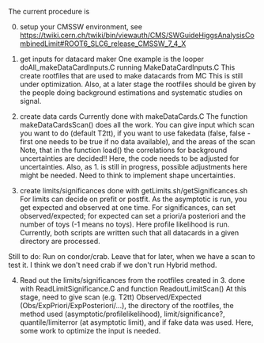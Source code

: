 The current procedure is

0. setup your CMSSW environment, see
https://twiki.cern.ch/twiki/bin/viewauth/CMS/SWGuideHiggsAnalysisCombinedLimit#ROOT6_SLC6_release_CMSSW_7_4_X

1. get inputs for datacard maker
One example is the looper doAll_makeDataCardInputs.C running MakeDataCardInputs.C
This create rootfiles that are used to make datacards from MC
This is still under optimization. Also, at a later stage
the rootfiles should be given by the people doing background estimations and systematic studies on signal.

2. create data cards
Currently done with makeDataCards.C
The function makeDataCardsScan() does all the work.
You can give input which scan you want to do (default T2tt), if you want to use fakedata
(false, false - first one needs to be true if no data available), and the areas of the scan
Note, that in the function load() the correlations for background uncertainties are decided!!
Here, the code needs to be adjusted for uncertainties.
Also, as 1. is still in progress, possible adjustments here might be needed.
Need to think to implement shape uncertainties.

3. create limits/significances
done with getLimits.sh/getSignificances.sh
For limits can decide on prefit or postfit.
As the asymptotic is run, you get expected and observed at one time.
For significances, can set observed/expected; for expected can set a priori/a posteriori and the number of toys (-1 means no toys).
Here profile likelihood is run.
Currently, both scripts are written such that all datacards in a given directory are processed.

Still to do: Run on condor/crab. Leave that for later, when we have a scan to test it.
I think we don't need crab if we don't run Hybrid method.

4. Read out the limits/significances from the rootfiles created in 3.
done with ReadLimitSignificance.C and function ReadoutLimitScan()
At this stage, need to give scan (e.g. T2tt) Observed/Expected (Obs/ExpPriori/ExpPosteriori/...), the directory of the rootfiles, the method used (asymptotic/profilelikelihood), limit/significance?, quantile/limiterror (at asymptotic limit), and if fake data was used.
Here, some work to optimize the input is needed.
